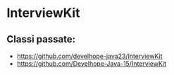 # InterviewKit

## Classi passate:
- https://github.com/develhope-java23/InterviewKit
- https://github.com/Develhope-Java-15/InterviewKit
